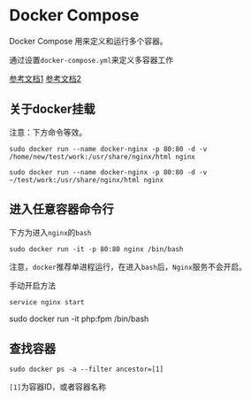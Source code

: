 # Docker Compose

Docker Compose 用来定义和运行多个容器。

通过设置`docker-compose.yml`来定义多容器工作

[参考文档1](http://blog.csdn.net/wangtaoking1/article/details/44278951)
[参考文档2](https://yeasy.gitbooks.io/docker_practice/content/compose/install.html)


## 关于docker挂载

注意：下方命令等效。

```
sudo docker run --name docker-nginx -p 80:80 -d -v /home/new/test/work:/usr/share/nginx/html nginx
```

```
sudo docker run --name docker-nginx -p 80:80 -d -v ~/test/work:/usr/share/nginx/html nginx
```

## 进入任意容器命令行

下方为进入`nginx`的`bash`

```
sudo docker run -it -p 80:80 nginx /bin/bash
```

注意，`docker`推荐单进程运行，在进入`bash`后，`Nginx`服务不会开启。

手动开启方法
```
service nginx start
```

sudo docker run -it php:fpm /bin/bash


## 查找容器

```
sudo docker ps -a --filter ancestor=[1]
```
`[1]`为容器ID，或者容器名称

